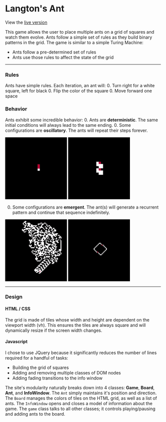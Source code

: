# Langton's Ant

View the [live version][live]

This game allows the user to place multiple ants on a grid of squares and watch them evolve. Ants follow a simple set of rules as they build binary patterns in the grid. The game is similar to a simple Turing Machine:
  * Ants follow a pre-determined set of rules
  * Ants use those rules to affect the state of the grid

---

### Rules

Ants have simple rules. Each iteration, an ant will:
  0. Turn right for a white square, left for black
  0. Flip the color of the square
  0. Move forward one space

### Behavior

Ants exhibit some incredible behavior:
  0. Ants are **deterministic**. The same initial conditions will always lead to the same ending.
  0. Some configurations are **oscillatory**. The ants will repeat their steps forever.

  <img src="assets/oscillate1.gif" width="200"/>
  <img src="assets/oscillate2.gif" width="200"/>

  0. Some configurations are **emergent**. The ant(s) will generate a recurrent pattern and continue that sequence indefinitely.

  <img src="assets/emerge1.gif" width="200"/>
  <img src="assets/emerge2.gif" width="200"/>

---

### Design

#### HTML / CSS

The grid is made of tiles whose width and height are dependent on the viewport width (vh). This ensures the tiles are always square and will dynamically resize if the screen width changes.

#### Javascript

I chose to use JQuery because it significantly reduces the number of lines required for a handful of tasks:
  * Building the grid of squares
  * Adding and removing multiple classes of DOM nodes
  * Adding fading transitions to the info window

The site's modularity naturally breaks down into 4 classes: **Game**, **Board**, **Ant**, and **InfoWindow**. The `Ant` simply maintains it's position and direction. The `Board` manages the colors of tiles on the HTML grid, as well as a list of ants. The `InfoWindow` opens and closes a model of information about the game. The `game` class talks to all other classes; it controls playing/pausing and adding ants to the board.

[live]: https://ryanrhall.github.io/langtons-ant/
